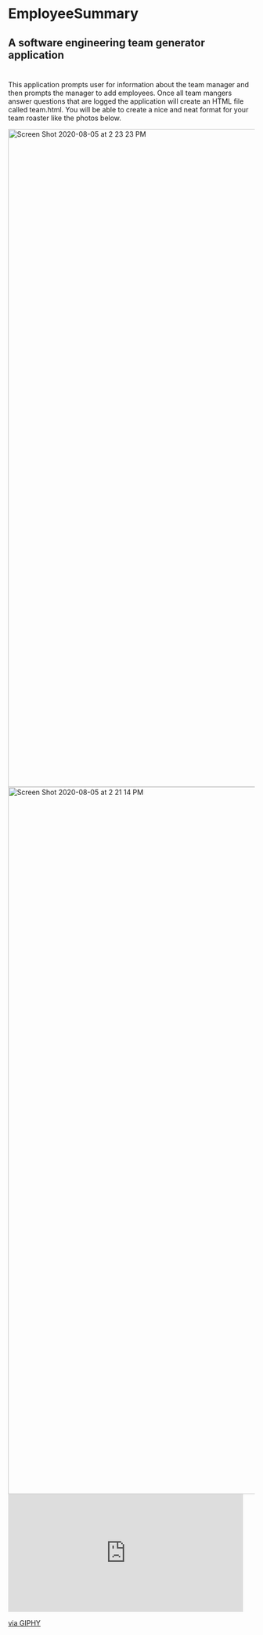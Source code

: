 # EmployeeSummary

## A software engineering team generator application

#
This application prompts user for information about the team manager and then prompts the manager to add employees. Once all team mangers answer questions that are logged the application will create an HTML file called team.html. You will be able to create a nice and neat format for your team roaster like the photos below.


<img width="1340" alt="Screen Shot 2020-08-05 at 2 23 23 PM" src="https://user-images.githubusercontent.com/64607428/89450292-4f75b800-d728-11ea-8859-610b21f4f0a9.png">

<img width="1440" alt="Screen Shot 2020-08-05 at 2 21 14 PM" src="https://user-images.githubusercontent.com/64607428/89450322-58ff2000-d728-11ea-9a00-b7bed47bcb60.png">


<iframe src="https://giphy.com/embed/XeRkGzAu0OGXOwGBzf" width="480" height="240" frameBorder="0" class="giphy-embed" allowFullScreen></iframe><p><a href="https://giphy.com/gifs/XeRkGzAu0OGXOwGBzf">via GIPHY</a></p>
